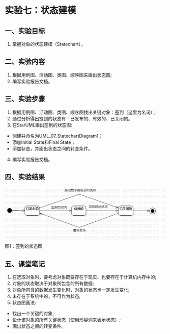 # 实验七：状态建模

## 一、实验目标
1. 掌握对象的状态建模（Statechart）。

## 二、实验内容
1. 根据用例图、活动图、类图、顺序图来画出状态图;
2. 编写实验报告文档。

## 三、实验步骤
1. 根据用例图、活动图、类图、顺序图找出关键对象：签到（这里为名词）；
2. 通过分析得出签到的状态有：已发布的、有效的、已关闭的。
3. 在StarUML画出签到的状态图:
- 创建并命名为UML_07_StatechartDiagram1；
- 添加Initial State和Final State；
- 添加状态，并画出状态之间的转变条件。
4. 编写实验报告文档。

## 四、实验结果
![签到的状态图](./UML_07_StatechartDiagram1.jpg)  
图1：签到的状态图

## 五、课堂笔记
1. 在选取对象时，要考虑对象既要存在于现实、也要存在于计算机内存中的;
2. 对象的状态取决于对象所包含的所有数据;
3. 对象所包含的数据发生变化时，对象的状态也一定发生变化;
4. 未存在于系统中的，不可作为状态;
5. 状态图画法:
- 找出一个关键的对象;
- 设计该对象的所有关键状态（使用形容词来表示状态）;
- 画出状态之间的转变条件。
